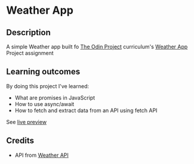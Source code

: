 # Weather App

## Description

A simple Weather app built fo [The Odin Project](https://www.theodinproject.com) curriculum's [Weather App](https://www.theodinproject.com/lessons/node-path-javascript-weather-app) Project assignment

## Learning outcomes

By doing this project I've learned:

- What are promises in JavaScript
- How to use async/await
- How to fetch and extract data from an API using fetch API

See [live preview](https://vmadhuranga.github.io/weather-app/)

## Credits

- API from [Weather API](https://www.weatherapi.com/)
